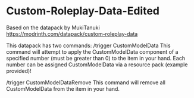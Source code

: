 # Custom-Roleplay-Data-Edited
Based on the datapack by MukiTanuki https://modrinth.com/datapack/custom-roleplay-data

This datapack has two commands:
/trigger CustomModelData <NUMBER>
  This command will attempt to apply the CustomModelData component of a specified number (must be greater than 0) to the item in your hand.
  Each number can be assigned CustomModelData via a resource pack (example provided)!

/trigger CustomModelDataRemove
  This command will remove all CustomModelData from the item in your hand.
